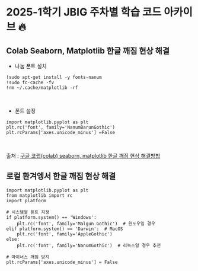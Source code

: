 # 2025-1학기 JBIG 주차별 학습 코드 아카이브 🔥

## Colab Seaborn, Matplotlib 한글 깨짐 현상 해결

- 나눔 폰트 설치
```
!sudo apt-get install -y fonts-nanum
!sudo fc-cache -fv
!rm ~/.cache/matplotlib -rf
```
</br>

- 폰트 설정
```
import matplotlib.pyplot as plt
plt.rc('font', family='NanumBarunGothic') 
plt.rcParams['axes.unicode_minus'] =False
```
</br>

출처 : [구글 코랩(colab) seaborn, matplotlib 한글 깨짐 현상 해결방법](https://giveme-happyending.tistory.com/192)

## 로컬 환겨엥서 한글 깨짐 현상 해결

```
import matplotlib.pyplot as plt
from matplotlib import rc
import platform

# 시스템별 폰트 지정
if platform.system() == 'Windows':
    plt.rc('font', family='Malgun Gothic')  # 윈도우일 경우
elif platform.system() == 'Darwin':  # MacOS
    plt.rc('font', family='AppleGothic')
else:
    plt.rc('font', family='NanumGothic')  # 리눅스일 경우 추천

# 마이너스 깨짐 방지
plt.rcParams['axes.unicode_minus'] = False
```
</br>
